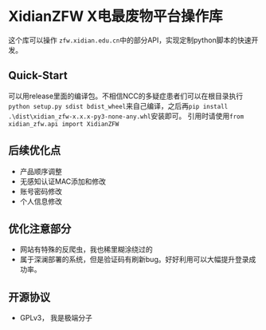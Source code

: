 # XidianZFW X电最废物平台操作库

这个库可以操作 `zfw.xidian.edu.cn`中的部分API，实现定制python脚本的快速开发。

## Quick-Start
可以用release里面的编译包。不相信NCC的多疑症患者们可以在根目录执行`python setup.py sdist bdist_wheel`来自己编译，之后再`pip install .\dist\xidian_zfw-x.x.x-py3-none-any.whl`安装即可。
引用时请使用`from xidian_zfw.api import XidianZFW`

## 后续优化点

- 产品顺序调整
- 无感知认证MAC添加和修改
- 账号密码修改
- 个人信息修改

## 优化注意部分

- 网站有特殊的反爬虫，我也稀里糊涂绕过的
- 属于深澜部署的系统，但是验证码有刷新bug。好好利用可以大幅提升登录成功率。

## 开源协议

- GPLv3， 我是极端分子
